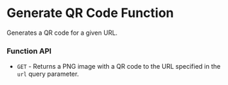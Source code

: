 # Generate QR Code Function

Generates a QR code for a given URL.

### Function API

- `GET` - Returns a PNG image with a QR code to the URL specified in the `url` query parameter.
